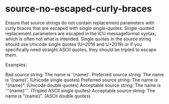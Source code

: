 # source-no-escaped-curly-braces

Ensure that source strings do not contain replacement parameters with
curly braces that are escaped with single single-quotes. Single-quoted replacement
parameters are escaped in the ICU messageformat syntax, which is often not what is
intended. Single quotes in the source string should use Unicode single quotes
(U+2018 and U+2019) or if you specifically need straight ASCII quotes, they should
be tripled to escape them.

Examples:

Bad source string: The name is '{name}'.
Preferred source string: The name is ‘{name}’.  (Unicode single quotes)
Preferred source string: The name is “{name}”.  (Unicode double quotes)
Acceptable source string: The name is '''{name}'''.  (Tripled ASCII single quotes)
Acceptable source string: The name is "{name}".  (ASCII double quotes)